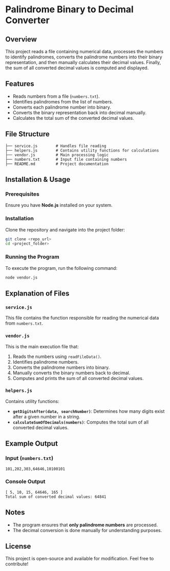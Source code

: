 # Palindrome Binary to Decimal Converter

## Overview
This project reads a file containing numerical data, processes the numbers to identify palindromes, converts the palindrome numbers into their binary representation, and then manually calculates their decimal values. Finally, the sum of all converted decimal values is computed and displayed.

## Features
- Reads numbers from a file (`numbers.txt`).
- Identifies palindromes from the list of numbers.
- Converts each palindrome number into binary.
- Converts the binary representation back into decimal manually.
- Calculates the total sum of the converted decimal values.

## File Structure
```
├── service.js        # Handles file reading
├── helpers.js        # Contains utility functions for calculations
├── vendor.js         # Main processing logic
├── numbers.txt       # Input file containing numbers
├── README.md         # Project documentation
```

## Installation & Usage
### Prerequisites
Ensure you have **Node.js** installed on your system.

### Installation
Clone the repository and navigate into the project folder:
```sh
git clone <repo_url>
cd <project_folder>
```

### Running the Program
To execute the program, run the following command:
```sh
node vendor.js
```

## Explanation of Files
### `service.js`
This file contains the function responsible for reading the numerical data from `numbers.txt`.

### `vendor.js`
This is the main execution file that:
1. Reads the numbers using `readFileData()`.
2. Identifies palindrome numbers.
3. Converts the palindrome numbers into binary.
4. Manually converts the binary numbers back to decimal.
5. Computes and prints the sum of all converted decimal values.

### `helpers.js`
Contains utility functions:
- **`getDigitsAfter(data, searchNumber)`**: Determines how many digits exist after a given number in a string.
- **`calculateSumOfDecimals(numbers)`**: Computes the total sum of all converted decimal values.

## Example Output
### Input (`numbers.txt`)
```
101,202,303,64646,10100101
```
### Console Output
```
[ 5, 10, 15, 64646, 165 ]
Total sum of converted decimal values: 64841
```

## Notes
- The program ensures that **only palindrome numbers** are processed.
- The decimal conversion is done manually for understanding purposes.

## License
This project is open-source and available for modification. Feel free to contribute!

